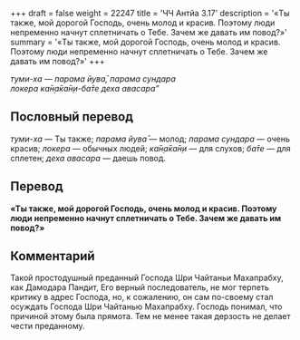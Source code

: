 +++
draft = false
weight = 22247
title = 'ЧЧ Антйа 3.17'
description = '«Ты также, мой дорогой Господь, очень молод и красив. Поэтому люди непременно начнут сплетничать о Тебе. Зачем же давать им повод?»'
summary = '«Ты также, мой дорогой Господь, очень молод и красив. Поэтому люди непременно начнут сплетничать о Тебе. Зачем же давать им повод?»'
+++

_туми-ха — парама йува̄, парама сундара  
локера ка̄н̣а̄ка̄н̣и-ба̄те деха авасара”_

## Пословный перевод

_туми_\-_ха_ — Ты также; _парама_ _йува̄_ — молод; _парама_ _сундара_ — очень красив; _локера_ — обычных людей; _ка̄н̣а̄ка̄н̣и_ — для слухов; _ба̄те_ — для сплетен; _деха_ _авасара_ — даешь повод.

## Перевод

**«Ты также, мой дорогой Господь, очень молод и красив. Поэтому люди непременно начнут сплетничать о Тебе. Зачем же давать им повод?»**

## Комментарий

Такой простодушный преданный Господа Шри Чайтаньи Махапрабху, как Дамодара Пандит, Его верный последователь, не мог терпеть критику в адрес Господа, но, к сожалению, он сам по-своему стал осуждать Господа Шри Чайтанью Махапрабху. Господь понимал, что причиной этому была прямота. Тем не менее такая дерзость не делает чести преданному.
